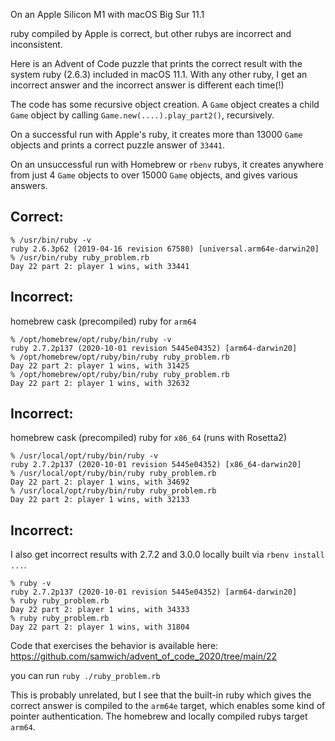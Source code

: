 On an Apple Silicon M1 with macOS Big Sur 11.1

ruby compiled by Apple is correct, but other rubys are incorrect and inconsistent.

Here is an Advent of Code puzzle that prints the correct result with the system ruby (2.6.3) included in macOS 11.1. With any other ruby, I get an incorrect answer and the incorrect answer is different each time(!)

The code has some recursive object creation. A `Game` object creates a child `Game` object by calling `Game.new(....).play_part2()`, recursively.

On a successful run with Apple's ruby, it creates more than 13000 `Game` objects and prints a correct puzzle answer of `33441`.

On an unsuccessful run with Homebrew or `rbenv` rubys, it creates anywhere from just 4 `Game` objects to over 15000 `Game` objects, and gives various answers.


## Correct:

    % /usr/bin/ruby -v      
    ruby 2.6.3p62 (2019-04-16 revision 67580) [universal.arm64e-darwin20]
    % /usr/bin/ruby ruby_problem.rb
    Day 22 part 2: player 1 wins, with 33441


## Incorrect:
homebrew cask (precompiled) ruby for `arm64`

    % /opt/homebrew/opt/ruby/bin/ruby -v
    ruby 2.7.2p137 (2020-10-01 revision 5445e04352) [arm64-darwin20]
    % /opt/homebrew/opt/ruby/bin/ruby ruby_problem.rb
    Day 22 part 2: player 1 wins, with 31425
    % /opt/homebrew/opt/ruby/bin/ruby ruby_problem.rb
    Day 22 part 2: player 1 wins, with 32632

## Incorrect:
homebrew cask (precompiled) ruby for `x86_64` (runs with Rosetta2)

    % /usr/local/opt/ruby/bin/ruby -v
    ruby 2.7.2p137 (2020-10-01 revision 5445e04352) [x86_64-darwin20]
    % /usr/local/opt/ruby/bin/ruby ruby_problem.rb
    Day 22 part 2: player 1 wins, with 34692
    % /usr/local/opt/ruby/bin/ruby ruby_problem.rb
    Day 22 part 2: player 1 wins, with 32133

## Incorrect:
I also get incorrect results with 2.7.2 and 3.0.0 locally built via `rbenv install ...`.

    % ruby -v
    ruby 2.7.2p137 (2020-10-01 revision 5445e04352) [arm64-darwin20]
    % ruby ruby_problem.rb
    Day 22 part 2: player 1 wins, with 34333
    % ruby ruby_problem.rb
    Day 22 part 2: player 1 wins, with 31804  
    


Code that exercises the behavior is available here:
https://github.com/samwich/advent_of_code_2020/tree/main/22

you can run `ruby ./ruby_problem.rb`

This is probably unrelated, but I see that the built-in ruby which gives the correct answer is compiled to the `arm64e` target, which enables some kind of pointer authentication. The homebrew and locally compiled rubys target `arm64`.
